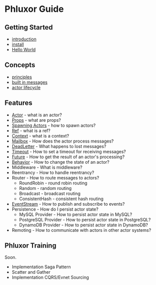 # Phluxor Guide

## Getting Started

- [introduction](intro.md)
- [install](install.md)
- [Hello World](hello.md)

## Concepts

- [principles](/en/what/principles.html)
- [built in messages](/en/what/built_in_message.html)
- [actor lifecycle](/en/what/lifecycle.html)

## Features

- [Actor](/en/features/actor.html) - what is an actor?
- [Props](/en/features/props.html) - what are props?
- [Spawning Actors](/en/features/spawn_actors.html) - how to spawn actors?  
- [Ref](/en/features/ref.html) - what is a ref?  
- [Context](/en/features/context.html) - what is a context?
- [Mailbox](/en/features/mailbox.html) - How does the actor process messages?
- [DeadLetter](/en/features/deadletter.html) - What happens to lost messages?
- [Timeout](/en/features/timeout_reciving_message.html) - How to set a timeout for receiving messages?
- [Future](/en/features/future.html) - How to get the result of an actor's processing?
- [Behavior](/en/features/behavior.html) - How to change the state of an actor?
- Middleware - What is middleware?
- Reentrancy - How to handle reentrancy?
- Router - How to route messages to actors?
    - RoundRobin - round robin routing
    - Random - random routing
    - Broadcast - broadcast routing
    - ConsistentHash - consistent hash routing
- [EventStream](/en/features/eventstream.html) - How to publish and subscribe to events?
- Persistence - How do I persist actor state?
    - MySQL Provider - How to persist actor state in MySQL?
    - PostgreSQL Provider - How to persist actor state in PostgreSQL?
    - DynamoDB Provider - How to persist actor state in DynamoDB?
- Remoting - How to communicate with actors in other actor systems?

## Phluxor Training

Soon.  

- Implementation Saga Pattern
- Scatter and Gather
- Implementation CQRS/Evnet Sourcing
